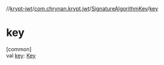//[krypt-jwt](../../../index.md)/[com.chrynan.krypt.jwt](../index.md)/[SignatureAlgorithmKey](index.md)/[key](key.md)

# key

[common]\
val [key](key.md): [Key](../../../../krypt-core/krypt-core/com.chrynan.krypt.core/-key/index.md)
